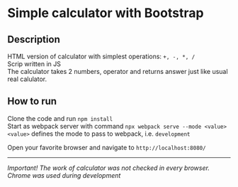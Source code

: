 # Simple calculator with Bootstrap

## Description

HTML version of calculator with simplest operations: `+, -, *, /`  
Scrip written in JS  
The calculator takes 2 numbers, operator and returns answer just like usual real calulator.

## How to run

Clone the code and run `npm install`  
Start as webpack server with command `npx webpack serve --mode <value>`  
`<value>` defines the mode to pass to webpack, i.e. `development`

Open your favorite browser and navigate to `http://localhost:8080/`  

***
*Important! The work of calculator was not checked in every browser.  
Chrome was used during development*


